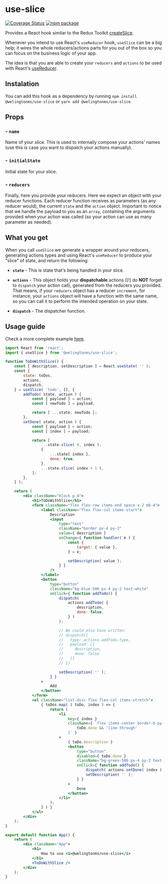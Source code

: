 # use-slice

[![Coverage Status](https://img.shields.io/coveralls/github/welingtonms/use-slice?style=flat-square)](https://coveralls.io/github/welingtonms/use-slice)
[![npm package](https://img.shields.io/npm/v/@welingtonms/use-slice?style=flat-square)](https://www.npmjs.com/package/@welingtonms/use-slice)

Provides a React hook similar to the Redux Toolkit [createSlice](https://redux-toolkit.js.org/usage/usage-with-typescript#createslice).

Whenever you intend to use React's `useReducer` hook, `useSlice` can be a big help; it wires the whole reducers/actions parts for you out of the box so you can focus on the business logic of your app.

The idea is that you are able to create your `reducers` and `actions` to be used with React's [useReducer](https://reactjs.org/docs/hooks-reference.html#usereducer).

## Instalation

You can add this hook as a dependency by running `npm install @welingtonms/use-slice` or `yarn add @welingtonms/use-slice`.

## Props

### - `name`

Name of your slice. This is used to internally compose your actions' names (use this is case you want to dispatch your actions manually).

### - `initialState`

Initial state for your slice.

### - `reducers`

Finally, here you provide your reducers. Here we expect an object with your reducer functions. Each reducer function receives as parameters (as any reducer would), the current `state` and the `action` object. Important to notice that we handle the payload to you as an `array`, containing the arguments provided when your action was called (so your action can use as many parameter as needed).

## What you get

When you call `useSlice` we generate a wrapper around your reducers, generating actions types and using React's `useReducer` to produce your "slice" of state, and return the following:

-   **`state`** - This is state that's being handled in your slice.

-   **`actions`** - This object holds your **dispatchable** actions ([!] do **NOT** forget to `dispatch` your action call), generated from the reducers you provided. That means, if your `reducers` object has a reducer `increment`, for instance, your `actions` object will have a function with the same name, so you can call it to perform the intended operation on your state.

-   **`dispatch`** - The dispatcher function.

## Usage guide

Check a more complete example [here](https://codesandbox.io/embed/relaxed-fast-h4lv4?fontsize=14&hidenavigation=1&theme=dark).

```jsx
import React from 'react';
import { useSlice } from '@welingtonms/use-slice';

function ToDoWithSlice() {
	const [ description, setDescription ] = React.useState( '' );
	const {
		state: toDos,
		actions,
		dispatch,
	} = useSlice( 'todo', [], {
		addTodo( state, action ) {
			const { payload } = action;
			const [ newTodo ] = payload;

			return [ ...state, newTodo ];
		},
		setDone( state, action ) {
			const { payload } = action;
			const [ index ] = payload;

			return [
				...state.slice( 0, index ),
				{
					...state[ index ],
					done: true,
				},
				...state.slice( index + 1 ),
			];
		},
	} );

	return (
		<div className="block p-4">
			<h1>ToDoWithSlice</h1>
			<form className="flex flex-row items-end space-x-2 mb-4">
				<label className="flex flex-col items-start">
					Description
					<input
						type="text"
						className="border px-4 py-2"
						value={ description }
						onChange={ function handler( e ) {
							const {
								target: { value },
							} = e;

							setDescription( value );
						} }
					/>
				</label>
				<button
					type="button"
					className="bg-blue-500 px-4 py-2 text-white"
					onClick={ function addTodo() {
						dispatch(
							actions.addTodo( {
								description,
								done: false,
							} )
						);

						// We could also have written:
						// dispatch({
						//   type: actions.addTodo.type,
						//   payload: [{
						//     description,
						//     done: false
						//   }]
						// })

						setDescription( '' );
					} }
				>
					Add
				</button>
			</form>
			<ul className="list-disc flex flex-col items-stretch">
				{ toDos.map( ( toDo, index ) => {
					return (
						<li
							key={ index }
							className={ `flex items-center border-b py-2 ${
								toDo.done && 'line-through'
							}` }
						>
							{ toDo.description }
							<button
								type="button"
								disabled={ toDo.done }
								className="bg-green-500 px-4 py-2 text-white ml-auto mr-0"
								onClick={ function addTodo() {
									dispatch( actions.setDone( index ) );
									setDescription( '' );
								} }
							>
								Done
							</button>
						</li>
					);
				} ) }
			</ul>
		</div>
	);
}

export default function App() {
	return (
		<div className="App">
			<h1>
				How to use <i>@welingtonms/use-slice</i>
			</h1>
			<ToDoWithSlice />
		</div>
	);
}
```
